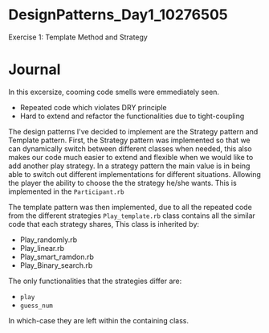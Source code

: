 # DesignPatterns_Day1_10276505
Exercise 1: Template Method and Strategy

# Journal
In this excersize, cooming code smells were emmediately seen. 
- Repeated code which violates DRY principle
- Hard to extend and refactor the functionalities due to tight-coupling

The design patterns I've decided to implement are the Strategy pattern and Template pattern.
First, the Strategy pattern was implemented so that we can dynamically switch between different classes when needed, this also makes our code much easier to extend and flexible when we would like to add another play strategy.
In a strategy pattern the main value is in being able to switch out different implementations for different situations. Allowing the player the ability to choose the the strategy he/she wants. This is implemented in the ```Participant.rb```


The template pattern was then implemented, due to all the repeated code from the different strategies ```Play_template.rb``` class contains all the similar code that each strategy shares, This class is inherited by:
- Play_randomly.rb
- Play_linear.rb
- Play_smart_ramdon.rb
- Play_Binary_search.rb

The only functionalities that the strategies differ are: 
- ``play``
- ``guess_num``

In which-case they are left within the containing class.
